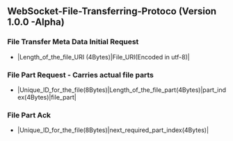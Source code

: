 **__WebSocket-File-Transferring-Protoco (Version 1.0.0 -Alpha)__**
-----------------------------------------------------------------

### File Transfer Meta Data Initial Request

 - |Length_of_the_file_URI (4Bytes)|File_URI(Encoded in utf-8)|

### File Part Request - Carries actual file parts

 - |Unique_ID_for_the_file(8Bytes)|Length_of_the_file_part(4Bytes)|part_index(4Bytes)|file_part|

### File Part Ack

 - |Unique_ID_for_the_file(8Bytes)|next_required_part_index(4Bytes)|